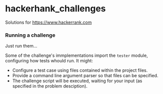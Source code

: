 hackerhank_challenges
=====================

Solutions for https://www.hackerrank.com

### Running a challenge

Just run them...

Some of the challenge's immplementations import the `tester` module, 
configuring how tests whould run. It might:

- Configure a test case using files contained within the project files.
- Provide a command line argument parser so that files can be specified.
- The challenge script will be executed, waiting for your input (as specified in the problem desciption).
